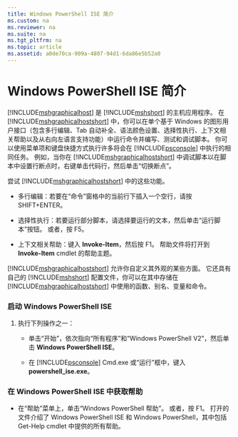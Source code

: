 ```yaml
---
title: Windows PowerShell ISE 简介
ms.custom: na
ms.reviewer: na
ms.suite: na
ms.tgt_pltfrm: na
ms.topic: article
ms.assetid: a0de70ca-909a-4807-94d1-6da86e5b52a0
---
```

# Windows PowerShell ISE 简介
[!INCLUDE[mshgraphicalhost](../Token/mshgraphicalhost_md.md)] 是 [!INCLUDE[mshshort](../Token/mshshort_md.md)] 的主机应用程序。 在 [!INCLUDE[mshgraphicalhostshort](../Token/mshgraphicalhostshort_md.md)] 中，你可以在单个基于 Windows 的图形用户接口（包含多行编辑、Tab 自动补全、语法颜色设置、选择性执行、上下文相关帮助以及从右向左语言支持功能）中运行命令并编写、测试和调试脚本。
你可以使用菜单项和键盘快捷方式执行许多将会在 [!INCLUDE[psconsole](../Token/psconsole_md.md)] 中执行的相同任务。  例如，当你在 [!INCLUDE[mshgraphicalhostshort](../Token/mshgraphicalhostshort_md.md)] 中调试脚本以在脚本中设置行断点时，右键单击代码行，然后单击“切换断点”。

尝试 [!INCLUDE[mshgraphicalhostshort](../Token/mshgraphicalhostshort_md.md)] 中的这些功能。

-   多行编辑：若要在“命令”窗格中的当前行下插入一个空行，请按 SHIFT+ENTER。

-   选择性执行：若要运行部分脚本，请选择要运行的文本，然后单击“运行脚本”按钮。 或者，按 F5。

-   上下文相关帮助：键入 **Invoke-Item**，然后按 F1。 帮助文件将打开到 **Invoke-Item** cmdlet 的帮助主题。

[!INCLUDE[mshgraphicalhostshort](../Token/mshgraphicalhostshort_md.md)] 允许你自定义其外观的某些方面。 它还具有自己的 [!INCLUDE[mshshort](../Token/mshshort_md.md)] 配置文件，你可以在其中存储在 [!INCLUDE[mshgraphicalhostshort](../Token/mshgraphicalhostshort_md.md)] 中使用的函数、别名、变量和命令。

### 启动 Windows PowerShell ISE

1.  执行下列操作之一：

    -   单击“开始”，依次指向“所有程序”和“Windows PowerShell V2”，然后单击 **Windows PowerShell ISE**。

    -   在 [!INCLUDE[psconsole](../Token/psconsole_md.md)] Cmd.exe 或“运行”框中，键入 **powershell_ise.exe**。

### 在 Windows PowerShell ISE 中获取帮助

-   在“帮助”菜单上，单击“Windows PowerShell 帮助”。 或者，按 F1。 打开的文件介绍了 Windows PowerShell ISE 和 Windows PowerShell，其中包括 Get-Help cmdlet 中提供的所有帮助。



<!--HONumber=Apr16_HO1-->


